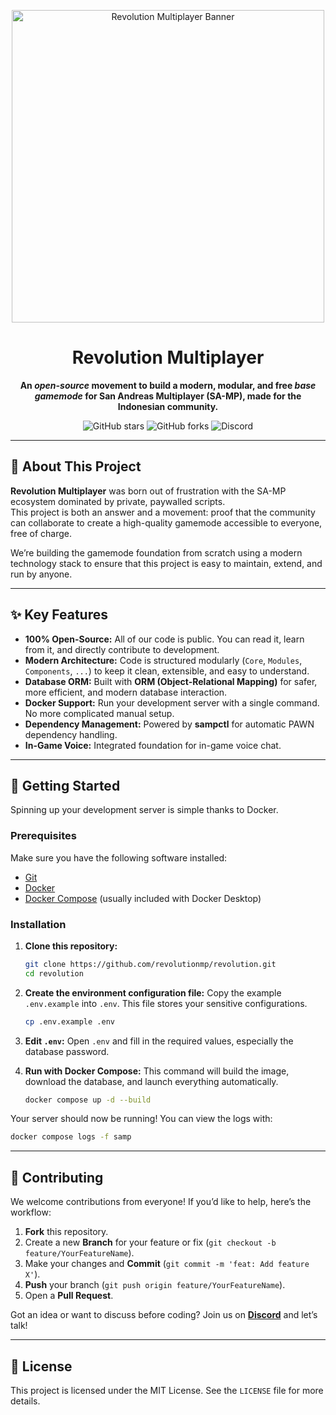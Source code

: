 <p align="center">
  <img src="https://i.imgur.com/qtsmsG1.png" alt="Revolution Multiplayer Banner" width="500"/>
</p>

<h1 align="center">Revolution Multiplayer</h1>

<p align="center">
  <strong>An <em>open-source</em> movement to build a modern, modular, and free <em>base gamemode</em> for San Andreas Multiplayer (SA-MP), made for the Indonesian community.</strong>
</p>

<p align="center">
  <img alt="GitHub stars" src="https://img.shields.io/github/stars/revolutionmp/revolution?style=for-the-badge&logo=github">
  <img alt="GitHub forks" src="https://img.shields.io/github/forks/revolutionmp/revolution?style=for-the-badge&logo=github">
  <img alt="Discord" src="https://img.shields.io/discord/364749324833390593?style=for-the-badge&logo=discord&label=Discord">
</p>

---

## 📜 About This Project

**Revolution Multiplayer** was born out of frustration with the SA-MP ecosystem dominated by private, paywalled scripts.  
This project is both an answer and a movement: proof that the community can collaborate to create a high-quality gamemode accessible to everyone, free of charge.

We’re building the gamemode foundation from scratch using a modern technology stack to ensure that this project is easy to maintain, extend, and run by anyone.

---

## ✨ Key Features

* **100% Open-Source:** All of our code is public. You can read it, learn from it, and directly contribute to development.
* **Modern Architecture:** Code is structured modularly (`Core`, `Modules`, `Components`, `...`) to keep it clean, extensible, and easy to understand.
* **Database ORM:** Built with **ORM (Object-Relational Mapping)** for safer, more efficient, and modern database interaction.
* **Docker Support:** Run your development server with a single command. No more complicated manual setup.
* **Dependency Management:** Powered by **sampctl** for automatic PAWN dependency handling.
* **In-Game Voice:** Integrated foundation for in-game voice chat.

---

## 🚀 Getting Started

Spinning up your development server is simple thanks to Docker.

### Prerequisites

Make sure you have the following software installed:
* [Git](https://git-scm.com/downloads)
* [Docker](https://www.docker.com/products/docker-desktop/)
* [Docker Compose](https://docs.docker.com/compose/install/) (usually included with Docker Desktop)

### Installation

1.  **Clone this repository:**
    ```bash
    git clone https://github.com/revolutionmp/revolution.git
    cd revolution
    ```

2.  **Create the environment configuration file:**
    Copy the example `.env.example` into `.env`. This file stores your sensitive configurations.
    ```bash
    cp .env.example .env
    ```

3.  **Edit `.env`:**
    Open `.env` and fill in the required values, especially the database password.

4.  **Run with Docker Compose:**
    This command will build the image, download the database, and launch everything automatically.
    ```bash
    docker compose up -d --build
    ```

Your server should now be running! You can view the logs with:
```bash
docker compose logs -f samp
```

---

## 🤝 Contributing

We welcome contributions from everyone! If you’d like to help, here’s the workflow:

1. **Fork** this repository.
2. Create a new **Branch** for your feature or fix (`git checkout -b feature/YourFeatureName`).
3. Make your changes and **Commit** (`git commit -m 'feat: Add feature X'`).
4. **Push** your branch (`git push origin feature/YourFeatureName`).
5. Open a **Pull Request**.

Got an idea or want to discuss before coding?
Join us on **[Discord](https://discord.gg/ppByTcfZ8j)** and let’s talk!

---

## 📄 License

This project is licensed under the MIT License. See the `LICENSE` file for more details.

